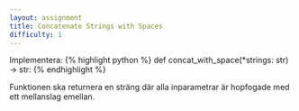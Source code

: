 ```yaml
---
layout: assignment
title: Concatenate Strings with Spaces
difficulty: 1
---
```

Implementera:
{% highlight python %}
def concat_with_space(*strings: str) -> str:
{% endhighlight %}

Funktionen ska returnera en sträng där alla inparametrar är hopfogade med ett mellanslag emellan.

<script>

function randint(a, b) {
    return Math.floor(Math.random() * (b - a + 1)) + a
}

const sentences = [
    ['The', 'sun', 'rose', 'early', 'over', 'the', 'quiet', 'mountain', 'village.'],
    ['She', 'baked', 'a', 'chocolate', 'cake', 'for', 'her', 'sister\'s', 'birthday.'],
    ['The', 'children', 'played', 'soccer', 'in', 'the', 'open', 'field', 'until', 'sunset.'],
    ['He', 'carefully', 'painted', 'the', 'fence', 'white', 'before', 'the', 'storm', 'arrived.'],
    ['They', 'visited', 'the', 'museum', 'to', 'learn', 'about', 'ancient', 'civilizations.'],
    ['Maria', 'studies', 'biology', 'every', 'evening', 'after', 'dinner.'],
    ['The', 'cat', 'jumped', 'onto', 'the', 'windowsill', 'to', 'watch', 'the', 'birds.'],
    ['A', 'gentle', 'breeze', 'swept', 'through', 'the', 'tall', 'pine', 'trees.'],
    ['He', 'found', 'a', 'wallet', 'on', 'the', 'sidewalk', 'and', 'turned', 'it', 'in.'],
    ['The', 'concert', 'ended', 'with', 'a', 'spectacular', 'fireworks', 'show.'],
    ['We', 'met', 'at', 'the', 'coffee', 'shop', 'for', 'our', 'weekly', 'catch-up.'],
    ['The', 'train', 'arrived', 'five', 'minutes', 'ahead', 'of', 'schedule.'],
    ['She', 'smiled', 'as', 'she', 'opened', 'the', 'letter', 'from', 'her', 'grandmother.'],
    ['The', 'recipe', 'called', 'for', 'two', 'cups', 'of', 'flour', 'and', 'one', 'of', 'sugar.'],
    ['He', 'fixed', 'the', 'leaking', 'faucet', 'with', 'a', 'new', 'rubber', 'washer.'],
    ['The', 'students', 'studied', 'hard', 'for', 'their', 'final', 'exams.'],
    ['A', 'rainbow', 'appeared', 'after', 'the', 'heavy', 'rain', 'stopped.'],
    ['The', 'dog', 'barked', 'excitedly', 'when', 'the', 'mail', 'carrier', 'approached.'],
    ['I', 'lost', 'my', 'keys', 'somewhere', 'between', 'the', 'park', 'and', 'the', 'store.'],
    ['They', 'enjoyed', 'a', 'picnic', 'by', 'the', 'riverbank', 'last', 'weekend.'],
    ['The', 'author', 'signed', 'copies', 'of', 'her', 'new', 'book', 'at', 'the', 'event.'],
    ['She', 'taught', 'herself', 'to', 'play', 'the', 'piano', 'by', 'watching', 'videos.'],
    ['He', 'wore', 'a', 'blue', 'suit', 'and', 'red', 'tie', 'to', 'the', 'interview.'],
    ['We', 'planted', 'roses', 'and', 'tulips', 'in', 'the', 'front', 'garden.'],
    ['The', 'fog', 'lifted', 'slowly', 'revealing', 'the', 'city', 'skyline.'],
    ['She', 'made', 'a', 'promise', 'she', 'knew', 'she', 'would', 'keep.'],
    ['The', 'lighthouse', 'guided', 'the', 'ship', 'safely', 'through', 'the', 'fog.'],
    ['He', 'jogs', 'every', 'morning', 'before', 'work', 'to', 'stay', 'fit.'],
    ['The', 'twins', 'wore', 'matching', 'outfits', 'to', 'the', 'party.'],
    ['A', 'deer', 'crossed', 'the', 'road', 'as', 'we', 'drove', 'through', 'the', 'woods.'],
    ['The', 'fireworks', 'lit', 'up', 'the', 'night', 'sky', 'in', 'vibrant', 'colors.'],
    ['The', 'room', 'was', 'silent', 'except', 'for', 'the', 'ticking', 'clock.'],
    ['She', 'knitted', 'a', 'scarf', 'for', 'her', 'grandfather\'s', 'birthday.'],
    ['He', 'solved', 'the', 'puzzle', 'faster', 'than', 'anyone', 'else', 'in', 'the', 'room.'],
    ['The', 'birds', 'sang', 'loudly', 'in', 'the', 'early', 'morning', 'light.'],
    ['We', 'bought', 'tickets', 'to', 'see', 'the', 'new', 'action', 'movie.'],
    ['The', 'bakery', 'smelled', 'like', 'fresh', 'bread', 'and', 'cinnamon.'],
    ['He', 'spilled', 'coffee', 'on', 'his', 'notes', 'before', 'the', 'meeting', 'started.'],
    ['The', 'old', 'man', 'fed', 'the', 'pigeons', 'every', 'afternoon.'],
    ['She', 'practiced', 'yoga', 'to', 'relax', 'and', 'clear', 'her', 'mind.'],
    ['The', 'ice', 'cream', 'truck', 'played', 'a', 'cheerful', 'tune.'],
    ['I', 'watched', 'the', 'stars', 'until', 'I', 'fell', 'asleep', 'on', 'the', 'porch.'],
    ['They', 'built', 'a', 'snowman', 'after', 'the', 'first', 'snowfall', 'of', 'the', 'year.'],
    ['She', 'found', 'a', 'four-leaf', 'clover', 'in', 'the', 'grassy', 'meadow.'],
    ['The', 'baby', 'laughed', 'when', 'the', 'dog', 'licked', 'her', 'toes.'],
    ['He', 'read', 'every', 'book', 'in', 'the', 'library\'s', 'mystery', 'section.'],
    ['The', 'sunflowers', 'turned', 'to', 'face', 'the', 'morning', 'light.'],
    ['She', 'wore', 'her', 'favorite', 'dress', 'to', 'the', 'dance.'],
    ['The', 'artist', 'used', 'bold', 'colors', 'to', 'express', 'his', 'emotions.'],
    ['The', 'bus', 'stopped', 'suddenly', 'to', 'avoid', 'hitting', 'a', 'squirrel.'],
    ['The', 'waves', 'crashed', 'against', 'the', 'rocks', 'during', 'the', 'storm.'],
    ['She', 'whispered', 'a', 'secret', 'to', 'her', 'best', 'friend.'],
    ['The', 'hallway', 'echoed', 'with', 'the', 'sound', 'of', 'footsteps.'],
    ['He', 'won', 'a', 'gold', 'medal', 'in', 'the', 'swimming', 'competition.'],
    ['A', 'hummingbird', 'hovered', 'above', 'the', 'blooming', 'flowers.'],
    ['The', 'teacher', 'handed', 'out', 'the', 'test', 'results', 'with', 'a', 'smile.'],
    ['She', 'tied', 'her', 'shoelaces', 'tightly', 'before', 'the', 'race', 'began.'],
    ['We', 'watched', 'the', 'sunset', 'from', 'the', 'top', 'of', 'the', 'hill.'],
    ['He', 'carried', 'the', 'groceries', 'inside', 'while', 'it', 'was', 'still', 'raining.'],
    ['The', 'children', 'built', 'a', 'fort', 'using', 'blankets', 'and', 'pillows.'],
    ['She', 'listened', 'to', 'classical', 'music', 'while', 'painting.'],
    ['The', 'leaves', 'rustled', 'in', 'the', 'autumn', 'breeze.'],
    ['He', 'carved', 'their', 'initials', 'into', 'the', 'old', 'oak', 'tree.'],
    ['They', 'danced', 'together', 'under', 'the', 'stars', 'at', 'the', 'wedding.'],
    ['The', 'cake', 'was', 'decorated', 'with', 'fresh', 'strawberries', 'and', 'cream.'],
    ['I', 'wrote', 'a', 'letter', 'to', 'my', 'future', 'self', 'last', 'night.'],
    ['The', 'wind', 'howled', 'through', 'the', 'empty', 'alleyways.'],
    ['She', 'grew', 'tomatoes', 'and', 'cucumbers', 'in', 'her', 'backyard.'],
    ['The', 'sky', 'turned', 'pink', 'and', 'orange', 'at', 'dusk.'],
    ['He', 'carefully', 'placed', 'the', 'fragile', 'vase', 'on', 'the', 'shelf.'],
    ['The', 'baby', 'slept', 'peacefully', 'in', 'her', 'crib.'],
    ['We', 'cheered', 'when', 'our', 'team', 'scored', 'the', 'winning', 'goal.'],
    ['The', 'candle', 'flickered', 'as', 'the', 'door', 'opened.'],
    ['He', 'saved', 'every', 'penny', 'to', 'buy', 'a', 'new', 'bicycle.'],
    ['She', 'played', 'the', 'violin', 'beautifully', 'at', 'the', 'recital.'],
    ['A', 'butterfly', 'landed', 'gently', 'on', 'her', 'outstretched', 'hand.'],
    ['The', 'hikers', 'reached', 'the', 'summit', 'just', 'before', 'noon.'],
    ['The', 'soup', 'simmered', 'on', 'the', 'stove', 'filling', 'the', 'room', 'with', 'aroma.'],
    ['He', 'painted', 'a', 'landscape', 'inspired', 'by', 'his', 'childhood', 'farm.'],
    ['They', 'laughed', 'until', 'their', 'sides', 'hurt.'],
    ['She', 'looked', 'out', 'the', 'window', 'and', 'saw', 'the', 'first', 'snowflake', 'fall.'],
    ['The', 'movie', 'made', 'everyone', 'in', 'the', 'theater', 'cry.'],
    ['He', 'opened', 'the', 'dusty', 'attic', 'door', 'with', 'curiosity.'],
    ['The', 'team', 'trained', 'hard', 'for', 'the', 'upcoming', 'tournament.'],
    ['We', 'watched', 'as', 'the', 'hot', 'air', 'balloon', 'rose', 'into', 'the', 'sky.'],
    ['The', 'letter', 'arrived', 'exactly', 'one', 'year', 'after', 'it', 'was', 'sent.'],
    ['She', 'thanked', 'everyone', 'for', 'coming', 'to', 'her', 'graduation.'],
    ['The', 'clock', 'struck', 'midnight', 'as', 'the', 'fireworks', 'exploded.'],
    ['He', 'whistled', 'a', 'cheerful', 'tune', 'on', 'his', 'way', 'to', 'work.'],
    ['The', 'dog', 'wagged', 'its', 'tail', 'when', 'it', 'saw', 'its', 'owner.'],
    ['She', 'organized', 'her', 'books', 'by', 'genre', 'and', 'color.'],
    ['The', 'painting', 'hung', 'above', 'the', 'fireplace', 'in', 'a', 'gold', 'frame.'],
    ['The', 'old', 'piano', 'still', 'worked', 'despite', 'its', 'age.'],
    ['We', 'saw', 'dolphins', 'swimming', 'near', 'the', 'boat.'],
    ['The', 'garden', 'was', 'full', 'of', 'blooming', 'lavender', 'and', 'bees.'],
    ['He', 'learned', 'to', 'ride', 'a', 'bike', 'without', 'training', 'wheels.'],
    ['The', 'train', 'whistle', 'echoed', 'across', 'the', 'valley.'],
    ['She', 'wore', 'gloves', 'to', 'protect', 'her', 'hands', 'from', 'the', 'cold.'],
    ['The', 'fog', 'was', 'so', 'thick', 'we', 'could', 'barely', 'see', 'the', 'road.'],
    ['They', 'toasted', 'marshmallows', 'around', 'the', 'campfire.']
]

const solution = `

def concat_with_space(*strings):
    return ' '.join(strings)

`

new Assignment(
    "concat_with_space",
    () => {
        return sentences[randint(0, sentences.length-1)]
    },
    solution
)

</script>
